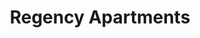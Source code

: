 ---
title: Regency Apartments
phone: (408) 378-1970
website: 
management: Village Investments
tags: []
---